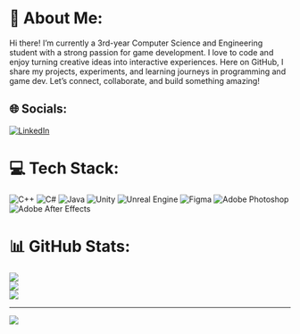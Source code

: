 # 💫 About Me:
Hi there! I’m currently a 3rd-year Computer Science and Engineering student with a strong passion for game development. I love to code and enjoy turning creative ideas into interactive experiences. Here on GitHub, I share my projects, experiments, and learning journeys in programming and game dev. Let’s connect, collaborate, and build something amazing!

## 🌐 Socials:
[![LinkedIn](https://img.shields.io/badge/LinkedIn-%230077B5.svg?logo=linkedin&logoColor=white)](https://www.linkedin.com/in/sony-jenith-d-2686702b6) 

# 💻 Tech Stack:
![C++](https://img.shields.io/badge/c++-%2300599C.svg?style=for-the-badge&logo=c%2B%2B&logoColor=white) ![C#](https://img.shields.io/badge/c%23-%23239120.svg?style=for-the-badge&logo=csharp&logoColor=white) ![Java](https://img.shields.io/badge/java-%23ED8B00.svg?style=for-the-badge&logo=openjdk&logoColor=white) ![Unity](https://img.shields.io/badge/unity-%23000000.svg?style=for-the-badge&logo=unity&logoColor=white) ![Unreal Engine](https://img.shields.io/badge/unrealengine-%23313131.svg?style=for-the-badge&logo=unrealengine&logoColor=white) ![Figma](https://img.shields.io/badge/figma-%23F24E1E.svg?style=for-the-badge&logo=figma&logoColor=white) ![Adobe Photoshop](https://img.shields.io/badge/adobe%20photoshop-%2331A8FF.svg?style=for-the-badge&logo=adobe%20photoshop&logoColor=white) ![Adobe After Effects](https://img.shields.io/badge/Adobe%20After%20Effects-9999FF.svg?style=for-the-badge&logo=Adobe%20After%20Effects&logoColor=white)
# 📊 GitHub Stats:
![](https://github-readme-stats.vercel.app/api?username=SonyJenith&theme=dark&hide_border=false&include_all_commits=true&count_private=false)<br/>
![](https://nirzak-streak-stats.vercel.app/?user=SonyJenith&theme=dark&hide_border=false)<br/>
![](https://github-readme-stats.vercel.app/api/top-langs/?username=SonyJenith&theme=dark&hide_border=false&include_all_commits=true&count_private=false&layout=compact)

---
[![](https://visitcount.itsvg.in/api?id=SonyJenith&icon=0&color=0)](https://visitcount.itsvg.in)

<!-- Proudly created with GPRM ( https://gprm.itsvg.in ) -->
